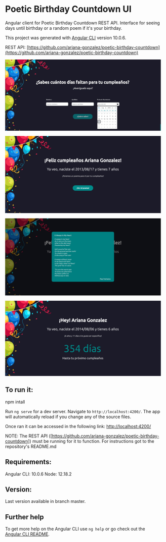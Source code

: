 # Poetic Birthday Countdown UI
Angular client for Poetic Birthday Countdown REST API.
Interface for seeing days until birthday or a random poem if it's your birthday.

This project was generated with [Angular CLI](https://github.com/angular/angular-cli) version 10.0.6.

REST API: [https://github.com/ariana-gonzalez/poetic-birthday-countdown](https://github.com/ariana-gonzalez/poetic-birthday-countdown)

![](images/poetic-birthday-home.jpg)

![](images/poetic-birthday-congrats.jpg)

![](images/poetic-birthday-poem.jpg)

![](images/poetic-birthday-countdown.jpg)

## To run it:
npm intall

Run `ng serve` for a dev server. Navigate to `http://localhost:4200/`. The app will automatically reload if you change any of the source files.

Once ran it can be accessed in the following link:
[http://localhost:4200/](http://localhost:4200/)

NOTE: The REST API ([https://github.com/ariana-gonzalez/poetic-birthday-countdown]) must be running for it to function. For instructions got to the repository's README.md

## Requirements:
Angular CLI: 10.0.6
Node: 12.18.2

## Version:
Last version available in branch master.

## Further help

To get more help on the Angular CLI use `ng help` or go check out the [Angular CLI README](https://github.com/angular/angular-cli/blob/master/README.md).

